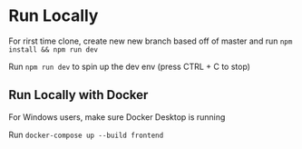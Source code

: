 # Run Locally

For rirst time clone, create new new branch based off of master and run `npm install && npm run dev`

Run `npm run dev` to spin up the dev env (press CTRL + C to stop)

## Run Locally with Docker
For Windows users, make sure Docker Desktop is running

Run `docker-compose up --build frontend`